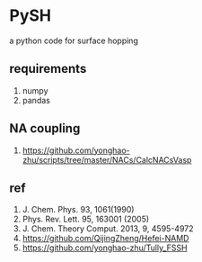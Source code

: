 # PySH
a python code for surface hopping

## requirements
1. numpy
2. pandas

## NA coupling
1. https://github.com/yonghao-zhu/scripts/tree/master/NACs/CalcNACsVasp

## ref
1. J. Chem. Phys. 93, 1061(1990)
2. Phys. Rev. Lett. 95, 163001 (2005)
3. J. Chem. Theory Comput. 2013, 9, 4595-4972
4. https://github.com/QijingZheng/Hefei-NAMD
5. https://github.com/yonghao-zhu/Tully_FSSH

